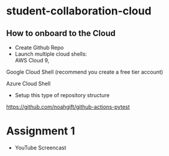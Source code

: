 # student-collaboration-cloud

## How to onboard to the Cloud

* Create Github Repo
* Launch multiple cloud shells:  
AWS Cloud 9, 

Google Cloud Shell (recommend you create a free tier account) 

Azure Cloud Shell


* Setup this type of repository structure

https://github.com/noahgift/github-actions-pytest



# Assignment 1

* YouTube Screencast
